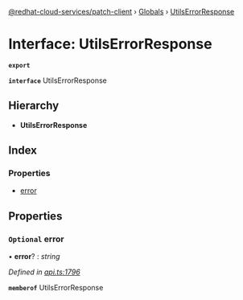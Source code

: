 [@redhat-cloud-services/patch-client](../README.md) › [Globals](../globals.md) › [UtilsErrorResponse](utilserrorresponse.md)

# Interface: UtilsErrorResponse

**`export`** 

**`interface`** UtilsErrorResponse

## Hierarchy

* **UtilsErrorResponse**

## Index

### Properties

* [error](utilserrorresponse.md#optional-error)

## Properties

### `Optional` error

• **error**? : *string*

*Defined in [api.ts:1796](https://github.com/RedHatInsights/javascript-clients.gi/blob/2c41ef32/packages/patch/api.ts#L1796)*

**`memberof`** UtilsErrorResponse

